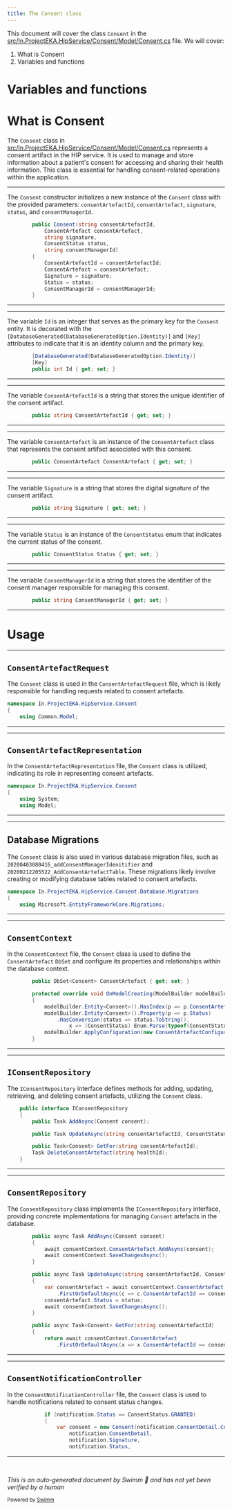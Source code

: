 ```yaml
---
title: The Consent class
---
```

This document will cover the class <SwmToken path="src/In.ProjectEKA.HipService/Consent/Model/Consent.cs" pos="9:3:3" line-data="        public Consent(string consentArtefactId,">`Consent`</SwmToken> in the <SwmPath>[src/In.ProjectEKA.HipService/Consent/Model/Consent.cs](src/In.ProjectEKA.HipService/Consent/Model/Consent.cs)</SwmPath> file. We will cover:

1. What is Consent
2. Variables and functions

# Variables and functions

# What is Consent

The <SwmToken path="src/In.ProjectEKA.HipService/Consent/Model/Consent.cs" pos="9:3:3" line-data="        public Consent(string consentArtefactId,">`Consent`</SwmToken> class in <SwmPath>[src/In.ProjectEKA.HipService/Consent/Model/Consent.cs](src/In.ProjectEKA.HipService/Consent/Model/Consent.cs)</SwmPath> represents a consent artifact in the HIP service. It is used to manage and store information about a patient's consent for accessing and sharing their health information. This class is essential for handling consent-related operations within the application.

<SwmSnippet path="/src/In.ProjectEKA.HipService/Consent/Model/Consent.cs" line="9">

---

The <SwmToken path="src/In.ProjectEKA.HipService/Consent/Model/Consent.cs" pos="9:3:3" line-data="        public Consent(string consentArtefactId,">`Consent`</SwmToken> constructor initializes a new instance of the <SwmToken path="src/In.ProjectEKA.HipService/Consent/Model/Consent.cs" pos="9:3:3" line-data="        public Consent(string consentArtefactId,">`Consent`</SwmToken> class with the provided parameters: <SwmToken path="src/In.ProjectEKA.HipService/Consent/Model/Consent.cs" pos="9:7:7" line-data="        public Consent(string consentArtefactId,">`consentArtefactId`</SwmToken>, <SwmToken path="src/In.ProjectEKA.HipService/Consent/Model/Consent.cs" pos="10:3:3" line-data="            ConsentArtefact consentArtefact,">`consentArtefact`</SwmToken>, <SwmToken path="src/In.ProjectEKA.HipService/Consent/Model/Consent.cs" pos="11:3:3" line-data="            string signature,">`signature`</SwmToken>, <SwmToken path="src/In.ProjectEKA.HipService/Consent/Model/Consent.cs" pos="12:3:3" line-data="            ConsentStatus status,">`status`</SwmToken>, and <SwmToken path="src/In.ProjectEKA.HipService/Consent/Model/Consent.cs" pos="13:3:3" line-data="            string consentManagerId)">`consentManagerId`</SwmToken>.

```c#
        public Consent(string consentArtefactId,
            ConsentArtefact consentArtefact,
            string signature,
            ConsentStatus status,
            string consentManagerId)
        {
            ConsentArtefactId = consentArtefactId;
            ConsentArtefact = consentArtefact;
            Signature = signature;
            Status = status;
            ConsentManagerId = consentManagerId;
        }
```

---

</SwmSnippet>

<SwmSnippet path="/src/In.ProjectEKA.HipService/Consent/Model/Consent.cs" line="22">

---

The variable <SwmToken path="src/In.ProjectEKA.HipService/Consent/Model/Consent.cs" pos="24:5:5" line-data="        public int Id { get; set; }">`Id`</SwmToken> is an integer that serves as the primary key for the <SwmToken path="src/In.ProjectEKA.HipService/Consent/Model/Consent.cs" pos="9:3:3" line-data="        public Consent(string consentArtefactId,">`Consent`</SwmToken> entity. It is decorated with the <SwmToken path="src/In.ProjectEKA.HipService/Consent/Model/Consent.cs" pos="22:1:8" line-data="        [DatabaseGenerated(DatabaseGeneratedOption.Identity)]">`[DatabaseGenerated(DatabaseGeneratedOption.Identity)]`</SwmToken> and <SwmToken path="src/In.ProjectEKA.HipService/Consent/Model/Consent.cs" pos="23:1:3" line-data="        [Key]">`[Key]`</SwmToken> attributes to indicate that it is an identity column and the primary key.

```c#
        [DatabaseGenerated(DatabaseGeneratedOption.Identity)]
        [Key]
        public int Id { get; set; }
```

---

</SwmSnippet>

<SwmSnippet path="/src/In.ProjectEKA.HipService/Consent/Model/Consent.cs" line="26">

---

The variable <SwmToken path="src/In.ProjectEKA.HipService/Consent/Model/Consent.cs" pos="26:5:5" line-data="        public string ConsentArtefactId { get; set; }">`ConsentArtefactId`</SwmToken> is a string that stores the unique identifier of the consent artifact.

```c#
        public string ConsentArtefactId { get; set; }
```

---

</SwmSnippet>

<SwmSnippet path="/src/In.ProjectEKA.HipService/Consent/Model/Consent.cs" line="28">

---

The variable <SwmToken path="src/In.ProjectEKA.HipService/Consent/Model/Consent.cs" pos="28:3:3" line-data="        public ConsentArtefact ConsentArtefact { get; set; }">`ConsentArtefact`</SwmToken> is an instance of the <SwmToken path="src/In.ProjectEKA.HipService/Consent/Model/Consent.cs" pos="28:3:3" line-data="        public ConsentArtefact ConsentArtefact { get; set; }">`ConsentArtefact`</SwmToken> class that represents the consent artifact associated with this consent.

```c#
        public ConsentArtefact ConsentArtefact { get; set; }
```

---

</SwmSnippet>

<SwmSnippet path="/src/In.ProjectEKA.HipService/Consent/Model/Consent.cs" line="30">

---

The variable <SwmToken path="src/In.ProjectEKA.HipService/Consent/Model/Consent.cs" pos="30:5:5" line-data="        public string Signature { get; set; }">`Signature`</SwmToken> is a string that stores the digital signature of the consent artifact.

```c#
        public string Signature { get; set; }
```

---

</SwmSnippet>

<SwmSnippet path="/src/In.ProjectEKA.HipService/Consent/Model/Consent.cs" line="32">

---

The variable <SwmToken path="src/In.ProjectEKA.HipService/Consent/Model/Consent.cs" pos="32:5:5" line-data="        public ConsentStatus Status { get; set; }">`Status`</SwmToken> is an instance of the <SwmToken path="src/In.ProjectEKA.HipService/Consent/Model/Consent.cs" pos="32:3:3" line-data="        public ConsentStatus Status { get; set; }">`ConsentStatus`</SwmToken> enum that indicates the current status of the consent.

```c#
        public ConsentStatus Status { get; set; }
```

---

</SwmSnippet>

<SwmSnippet path="/src/In.ProjectEKA.HipService/Consent/Model/Consent.cs" line="34">

---

The variable <SwmToken path="src/In.ProjectEKA.HipService/Consent/Model/Consent.cs" pos="34:5:5" line-data="        public string ConsentManagerId { get; set; }">`ConsentManagerId`</SwmToken> is a string that stores the identifier of the consent manager responsible for managing this consent.

```c#
        public string ConsentManagerId { get; set; }
```

---

</SwmSnippet>

# Usage

<SwmSnippet path="/src/In.ProjectEKA.HipService/Consent/ConsentArtefactRequest.cs" line="1">

---

## <SwmToken path="src/In.ProjectEKA.HipService/Consent/ConsentArtefactRequest.cs" pos="5:5:5" line-data="    public class ConsentArtefactRequest">`ConsentArtefactRequest`</SwmToken>

The <SwmToken path="src/In.ProjectEKA.HipService/Consent/ConsentArtefactRequest.cs" pos="1:8:8" line-data="namespace In.ProjectEKA.HipService.Consent">`Consent`</SwmToken> class is used in the <SwmToken path="src/In.ProjectEKA.HipService/Consent/ConsentArtefactRequest.cs" pos="5:5:5" line-data="    public class ConsentArtefactRequest">`ConsentArtefactRequest`</SwmToken> file, which is likely responsible for handling requests related to consent artefacts.

```c#
namespace In.ProjectEKA.HipService.Consent
{
    using Common.Model;
```

---

</SwmSnippet>

<SwmSnippet path="/src/In.ProjectEKA.HipService/Consent/ConsentArtefactRepresentation.cs" line="1">

---

## <SwmToken path="src/In.ProjectEKA.HipService/Consent/ConsentArtefactRepresentation.cs" pos="6:5:5" line-data="    public class ConsentArtefactRepresentation">`ConsentArtefactRepresentation`</SwmToken>

In the <SwmToken path="src/In.ProjectEKA.HipService/Consent/ConsentArtefactRepresentation.cs" pos="6:5:5" line-data="    public class ConsentArtefactRepresentation">`ConsentArtefactRepresentation`</SwmToken> file, the <SwmToken path="src/In.ProjectEKA.HipService/Consent/ConsentArtefactRepresentation.cs" pos="1:8:8" line-data="namespace In.ProjectEKA.HipService.Consent">`Consent`</SwmToken> class is utilized, indicating its role in representing consent artefacts.

```c#
namespace In.ProjectEKA.HipService.Consent
{
    using System;
    using Model;
```

---

</SwmSnippet>

<SwmSnippet path="/src/In.ProjectEKA.HipService/Consent/Database/Migrations/20200403080416_addConsentManagerIdenitifier.cs" line="1">

---

## Database Migrations

The <SwmToken path="/src/In.ProjectEKA.HipService/Consent/Database/Migrations/20200403080416_addConsentManagerIdenitifier.cs" pos="1:8:8" line-data="namespace In.ProjectEKA.HipService.Consent.Database.Migrations">`Consent`</SwmToken> class is also used in various database migration files, such as `20200403080416_addConsentManagerIdenitifier` and `20200212205522_AddConsentArtefactTable`. These migrations likely involve creating or modifying database tables related to consent artefacts.

```c#
namespace In.ProjectEKA.HipService.Consent.Database.Migrations
{
    using Microsoft.EntityFrameworkCore.Migrations;
```

---

</SwmSnippet>

<SwmSnippet path="/src/In.ProjectEKA.HipService/Consent/Database/ConsentContext.cs" line="16">

---

## <SwmToken path="src/In.ProjectEKA.HipService/Consent/Database/ConsentContext.cs" pos="10:5:5" line-data="    public class ConsentContext : DbContext">`ConsentContext`</SwmToken>

In the <SwmToken path="src/In.ProjectEKA.HipService/Consent/Database/ConsentContext.cs" pos="10:5:5" line-data="    public class ConsentContext : DbContext">`ConsentContext`</SwmToken> file, the <SwmToken path="src/In.ProjectEKA.HipService/Consent/Database/ConsentContext.cs" pos="16:5:5" line-data="        public DbSet&lt;Consent&gt; ConsentArtefact { get; set; }">`Consent`</SwmToken> class is used to define the <SwmToken path="src/In.ProjectEKA.HipService/Consent/Database/ConsentContext.cs" pos="16:8:8" line-data="        public DbSet&lt;Consent&gt; ConsentArtefact { get; set; }">`ConsentArtefact`</SwmToken> <SwmToken path="src/In.ProjectEKA.HipService/Consent/Database/ConsentContext.cs" pos="16:3:3" line-data="        public DbSet&lt;Consent&gt; ConsentArtefact { get; set; }">`DbSet`</SwmToken> and configure its properties and relationships within the database context.

```c#
        public DbSet<Consent> ConsentArtefact { get; set; }

        protected override void OnModelCreating(ModelBuilder modelBuilder)
        {
            modelBuilder.Entity<Consent>().HasIndex(p => p.ConsentArtefactId).IsUnique();
            modelBuilder.Entity<Consent>().Property(p => p.Status)
                .HasConversion(status => status.ToString(),
                    x => (ConsentStatus) Enum.Parse(typeof(ConsentStatus), x));
            modelBuilder.ApplyConfiguration(new ConsentArtefactConfiguration());
        }
```

---

</SwmSnippet>

<SwmSnippet path="/src/In.ProjectEKA.HipService/Consent/IConsentRepository.cs" line="7">

---

## <SwmToken path="src/In.ProjectEKA.HipService/Consent/IConsentRepository.cs" pos="7:5:5" line-data="    public interface IConsentRepository">`IConsentRepository`</SwmToken>

The <SwmToken path="src/In.ProjectEKA.HipService/Consent/IConsentRepository.cs" pos="7:5:5" line-data="    public interface IConsentRepository">`IConsentRepository`</SwmToken> interface defines methods for adding, updating, retrieving, and deleting consent artefacts, utilizing the <SwmToken path="src/In.ProjectEKA.HipService/Consent/IConsentRepository.cs" pos="9:7:7" line-data="        public Task AddAsync(Consent consent);">`Consent`</SwmToken> class.

```c#
    public interface IConsentRepository
    {
        public Task AddAsync(Consent consent);

        public Task UpdateAsync(string consentArtefactId, ConsentStatus status);

        public Task<Consent> GetFor(string consentArtefactId);
        Task DeleteConsentArtefact(string healthId);
    }
```

---

</SwmSnippet>

<SwmSnippet path="/src/In.ProjectEKA.HipService/Consent/ConsentRepository.cs" line="20">

---

## <SwmToken path="src/In.ProjectEKA.HipService/Consent/ConsentRepository.cs" pos="11:5:5" line-data="    public class ConsentRepository : IConsentRepository">`ConsentRepository`</SwmToken>

The <SwmToken path="src/In.ProjectEKA.HipService/Consent/ConsentRepository.cs" pos="11:5:5" line-data="    public class ConsentRepository : IConsentRepository">`ConsentRepository`</SwmToken> class implements the <SwmToken path="src/In.ProjectEKA.HipService/Consent/IConsentRepository.cs" pos="7:5:5" line-data="    public interface IConsentRepository">`IConsentRepository`</SwmToken> interface, providing concrete implementations for managing <SwmToken path="src/In.ProjectEKA.HipService/Consent/ConsentRepository.cs" pos="20:9:9" line-data="        public async Task AddAsync(Consent consent)">`Consent`</SwmToken> artefacts in the database.

```c#
        public async Task AddAsync(Consent consent)
        {
            await consentContext.ConsentArtefact.AddAsync(consent);
            await consentContext.SaveChangesAsync();
        }

        public async Task UpdateAsync(string consentArtefactId, ConsentStatus status)
        {
            var consentArtefact = await consentContext.ConsentArtefact
                .FirstOrDefaultAsync(c => c.ConsentArtefactId == consentArtefactId);
            consentArtefact.Status = status;
            await consentContext.SaveChangesAsync();
        }

        public async Task<Consent> GetFor(string consentArtefactId)
        {
            return await consentContext.ConsentArtefact
                .FirstOrDefaultAsync(x => x.ConsentArtefactId == consentArtefactId);
```

---

</SwmSnippet>

<SwmSnippet path="/src/In.ProjectEKA.HipService/Consent/ConsentNotificationController.cs" line="49">

---

## <SwmToken path="src/In.ProjectEKA.HipService/Consent/ConsentNotificationController.cs" pos="19:5:5" line-data="    public class ConsentNotificationController : ControllerBase">`ConsentNotificationController`</SwmToken>

In the <SwmToken path="src/In.ProjectEKA.HipService/Consent/ConsentNotificationController.cs" pos="19:5:5" line-data="    public class ConsentNotificationController : ControllerBase">`ConsentNotificationController`</SwmToken> file, the <SwmToken path="src/In.ProjectEKA.HipService/Consent/ConsentNotificationController.cs" pos="51:9:9" line-data="                var consent = new Consent(notification.ConsentDetail.ConsentId,">`Consent`</SwmToken> class is used to handle notifications related to consent status changes.

```c#
            if (notification.Status == ConsentStatus.GRANTED)
            {
                var consent = new Consent(notification.ConsentDetail.ConsentId,
                    notification.ConsentDetail,
                    notification.Signature,
                    notification.Status,
```

---

</SwmSnippet>

&nbsp;

*This is an auto-generated document by Swimm 🌊 and has not yet been verified by a human*

<SwmMeta version="3.0.0" repo-id="Z2l0aHViJTNBJTNBaGlwLXNlcnZpY2UlM0ElM0FTd2ltbS1EZW1v" repo-name="hip-service"><sup>Powered by [Swimm](https://app.swimm.io/)</sup></SwmMeta>
